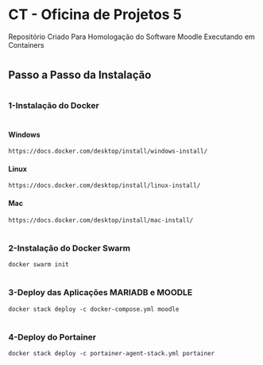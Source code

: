 # CT - Oficina de Projetos 5

Repositório Criado Para Homologação do Software Moodle Executando em Containers

#

## Passo a Passo da Instalação

#

### 1-Instalação do Docker
#

#### Windows    
    https://docs.docker.com/desktop/install/windows-install/

#### Linux
    https://docs.docker.com/desktop/install/linux-install/

#### Mac
    https://docs.docker.com/desktop/install/mac-install/   

#    
### 2-Instalação do Docker Swarm

    docker swarm init

#
### 3-Deploy das Aplicações MARIADB e MOODLE

    docker stack deploy -c docker-compose.yml moodle

#
### 4-Deploy do Portainer

    docker stack deploy -c portainer-agent-stack.yml portainer